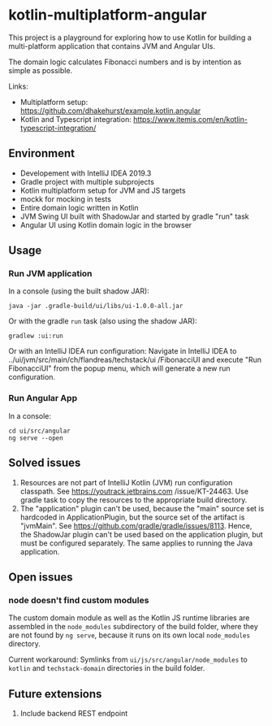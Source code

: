 # kotlin-multiplatform-angular

This project is a playground for exploring how to use Kotlin for building a multi-platform application that contains
 JVM and Angular UIs.

The domain logic calculates Fibonacci numbers and is by intention as simple as possible.

Links:
* Multiplatform setup: https://github.com/dhakehurst/example.kotlin.angular
* Kotlin and Typescript integration: https://www.itemis.com/en/kotlin-typescript-integration/
 
## Environment

* Developement with IntelliJ IDEA 2019.3
* Gradle project with multiple subprojects
* Kotlin multiplatform setup for JVM and JS targets
* mockk for mocking in tests 
* Entire domain logic written in Kotlin
* JVM Swing UI built with ShadowJar and started by gradle "run" task
* Angular UI using Kotlin domain logic in the browser

## Usage

### Run JVM application

In a console (using the built shadow JAR):
```
java -jar .gradle-build/ui/libs/ui-1.0.0-all.jar
```

Or with the gradle `run` task (also using the shadow JAR):

```
gradlew :ui:run
```

Or with an IntelliJ IDEA run configuration: Navigate in IntelliJ IDEA to ../ui/jvm/src/main/ch/flandreas/techstack/ui
/FibonacciUI and execute "Run FibonacciUI" from the popup menu, which will generate a new run configuration.

### Run Angular App

In a console:
```
cd ui/src/angular
ng serve --open
```

## Solved issues

1. Resources are not part of IntelliJ Kotlin (JVM) run configuration classpath. See https://youtrack.jetbrains.com
/issue/KT-24463. Use gradle task to copy the resources to the appropriate build directory.
2. The "application" plugin can't be used, because the "main" source set is hardcoded in ApplicationPlugin, but the
 source set of the artifact is "jvmMain". See https://github.com/gradle/gradle/issues/8113. Hence, the ShadowJar
  plugin can't be used based on the application plugin, but must be configured separately. The same applies to
   running the Java application.

## Open issues

### node doesn't find custom modules

The custom domain module as well as the Kotlin JS runtime libraries are assembled in the `node_modules` subdirectory
 of the build folder, where they are not found by `ng serve`, because it runs on its own local `node_modules` directory.
 
Current workaround: Symlinks from `ui/js/src/angular/node_modules` to `kotlin` and `techstack-domain` directories in
 the build folder.

## Future extensions

1. Include backend REST endpoint
